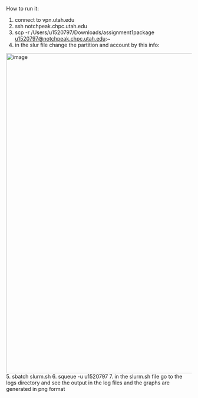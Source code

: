 How to run it:
1. connect to vpn.utah.edu
2. ssh notchpeak.chpc.utah.edu
3. scp -r /Users/u1520797/Downloads/assignment1package u1520797@notchpeak.chpc.utah.edu:~
4. in the slur file change the partition and account by this info:
<img width="870" alt="image" src="https://github.com/user-attachments/assets/9e8e2999-e306-42c7-945f-0487b55b8ff4" />
5. sbatch slurm.sh
6. squeue -u u1520797
7. in the slurm.sh file go to the logs directory and see the output in the log files and the graphs are generated in png format
